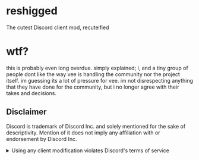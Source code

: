 # reshigged

The cutest Discord client mod, recuteified

<!-- | ![image](https://github.com/Vendicated/Vencord/assets/45497981/706722b1-32de-4d99-bee9-93993b504334) |
|:--:|
| A screenshot of vencord showcasing the [vencord-theme](https://github.com/synqat/vencord-theme) | -->

# wtf?

this is probably even long overdue. simply explained; i, and a tiny group of people dont like the way vee is handling the community nor the project itself. im guessing its a lot of pressure for vee. im not disrespecting anything that they have done for the community, but i no longer agree with their takes and decisions. 

## Disclaimer

Discord is trademark of Discord Inc. and solely mentioned for the sake of descriptivity.
Mention of it does not imply any affiliation with or endorsement by Discord Inc.

<details>
<summary>Using any client modification violates Discord's terms of service</summary>

Client modifications are against Discord’s Terms of Service.

However, Discord is pretty indifferent about them and there are no known cases of users getting banned for using client mods! So you should generally be fine as long as you don’t use any plugins that implement abusive behaviour. But no worries, all inbuilt plugins are safe to use!


</details>
